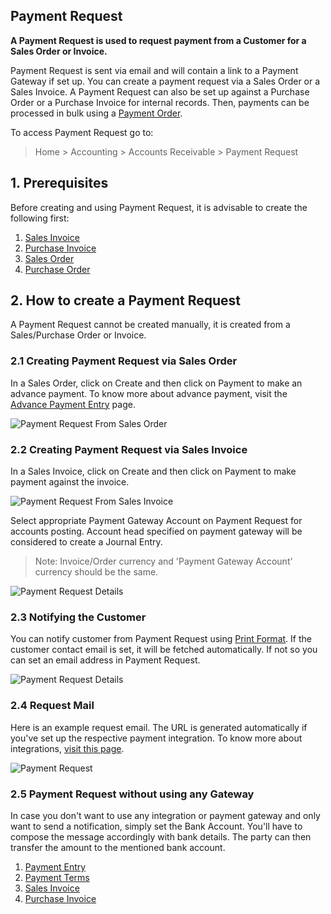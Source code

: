 ## Payment Request

**A Payment Request is used to request payment from a Customer for a Sales Order or Invoice.**

Payment Request is sent via email and will contain a link to a Payment Gateway if set up. You can create a payment request via a Sales Order or a Sales Invoice. A Payment Request can also be set up against a Purchase Order or a Purchase Invoice for internal records. Then, payments can be processed in bulk using a [Payment Order](https://docs.erpnext.com/docs/v13/user/manual/en/accounts/payment-order).

To access Payment Request go to:

> Home > Accounting > Accounts Receivable > Payment Request

## 1\. Prerequisites

Before creating and using Payment Request, it is advisable to create the following first:

1.  [Sales Invoice](https://docs.erpnext.com/docs/v13/user/manual/en/accounts/sales-invoice)
2.  [Purchase Invoice](https://docs.erpnext.com/docs/v13/user/manual/en/accounts/purchase-invoice)
3.  [Sales Order](https://docs.erpnext.com/docs/v13/user/manual/en/selling/sales-order)
4.  [Purchase Order](https://docs.erpnext.com/docs/v13/user/manual/en/buying/purchase-order)

## 2\. How to create a Payment Request

A Payment Request cannot be created manually, it is created from a Sales/Purchase Order or Invoice.

### 2.1 Creating Payment Request via Sales Order

In a Sales Order, click on Create and then click on Payment to make an advance payment. To know more about advance payment, visit the [Advance Payment Entry](https://docs.erpnext.com/docs/v13/user/manual/en/accounts/advance-payment-entry) page.

![Payment Request From Sales Order](https://docs.erpnext.com/files/payment-request-from-sales-order.png)

### 2.2 Creating Payment Request via Sales Invoice

In a Sales Invoice, click on Create and then click on Payment to make payment against the invoice.

![Payment Request From Sales Invoice](https://docs.erpnext.com/files/payment-request-from-sales-invoice.png)

Select appropriate Payment Gateway Account on Payment Request for accounts posting. Account head specified on payment gateway will be considered to create a Journal Entry.

> Note: Invoice/Order currency and 'Payment Gateway Account' currency should be the same.

![Payment Request Details](https://docs.erpnext.com/files/payment-request-details.png)

### 2.3 Notifying the Customer

You can notify customer from Payment Request using [Print Format](https://docs.erpnext.com/docs/v13/user/manual/en/setting-up/print/print-format). If the customer contact email is set, it will be fetched automatically. If not so you can set an email address in Payment Request.

![Payment Request Details](https://docs.erpnext.com/files/payment-request-recipient-details.png)

### 2.4 Request Mail

Here is an example request email. The URL is generated automatically if you've set up the respective payment integration. To know more about integrations, [visit this page](https://docs.erpnext.com/docs/v13/user/manual/en/erpnext_integration).

![Payment Request](https://docs.erpnext.com/files/pr-email.png)

### 2.5 Payment Request without using any Gateway

In case you don't want to use any integration or payment gateway and only want to send a notification, simply set the Bank Account. You'll have to compose the message accordingly with bank details. The party can then transfer the amount to the mentioned bank account.

1.  [Payment Entry](https://docs.erpnext.com/docs/v13/user/manual/en/accounts/payment-entry)
2.  [Payment Terms](https://docs.erpnext.com/docs/v13/user/manual/en/accounts/payment-terms)
3.  [Sales Invoice](https://docs.erpnext.com/docs/v13/user/manual/en/accounts/sales-invoice)
4.  [Purchase Invoice](https://docs.erpnext.com/docs/v13/user/manual/en/accounts/purchase-invoice)
